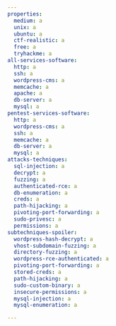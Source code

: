 ```yaml
---
properties:
  medium: a
  unix: a
  ubuntu: a
  ctf-realistic: a
  free: a
  tryhackme: a
all-services-software:
  http: a
  ssh: a
  wordpress-cms: a
  memcache: a
  apache: a
  db-server: a
  mysql: a
pentest-services-software:
  http: a
  wordpress-cms: a
  ssh: a
  memcache: a
  db-server: a
  mysql: a
attacks-techniques:
  sql-injection: a
  decrypt: a
  fuzzing: a
  authenticated-rce: a
  db-enumeration: a
  creds: a
  path-hijacking: a
  pivoting-port-forwarding: a
  sudo-privesc: a
  permissions: a
subtechniques-spoiler:
  wordpress-hash-decrypt: a
  vhost-subdomain-fuzzing: a
  directory-fuzzing: a
  wordpress-rce-authenticated: a
  pivoting-port-forwarding: a
  stored-creds: a
  path-hijacking: a
  sudo-custom-binary: a
  insecure-permissions: a
  mysql-injection: a
  mysql-enumeration: a

---
```

